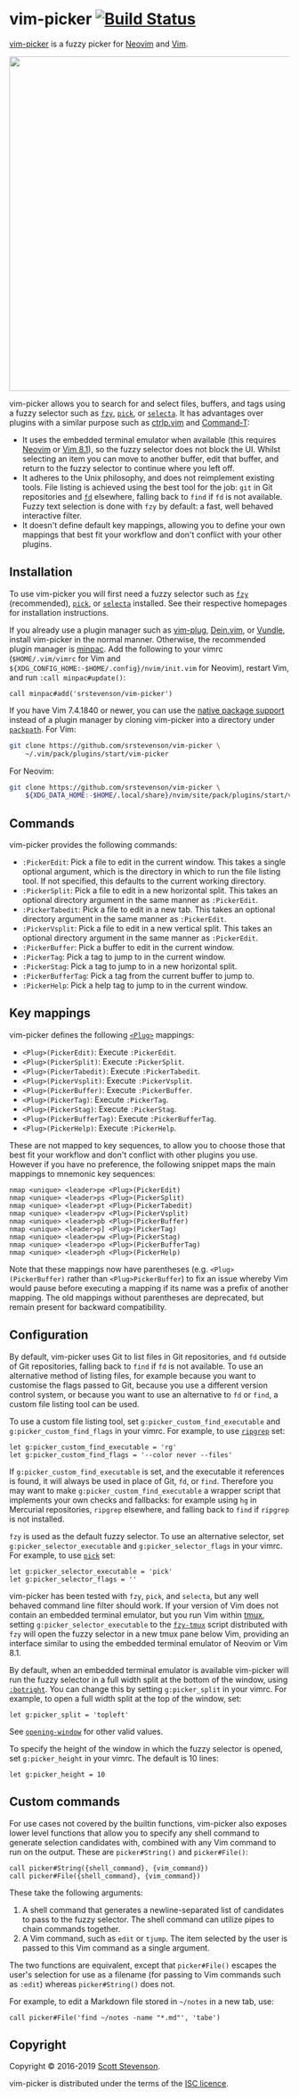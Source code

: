 # vim-picker [![Build Status](https://travis-ci.org/srstevenson/vim-picker.svg?branch=master)](https://travis-ci.org/srstevenson/vim-picker)

[vim-picker] is a fuzzy picker for [Neovim] and [Vim].

<p align="center">
  <img src="https://user-images.githubusercontent.com/5845679/50046422-d29d5280-009a-11e9-94a8-bfe57972cc5a.gif" width="600" />
</p>

vim-picker allows you to search for and select files, buffers, and tags using a
fuzzy selector such as [`fzy`][fzy], [`pick`][pick], or [`selecta`][selecta]. It
has advantages over plugins with a similar purpose such as [ctrlp.vim] and
[Command-T]:

- It uses the embedded terminal emulator when available (this requires
  [Neovim][nvim-terminal] or [Vim 8.1][vim-terminal]), so the fuzzy selector
  does not block the UI. Whilst selecting an item you can move to another
  buffer, edit that buffer, and return to the fuzzy selector to continue where
  you left off.
- It adheres to the Unix philosophy, and does not reimplement existing tools.
  File listing is achieved using the best tool for the job: `git` in Git
  repositories and [`fd`][fd] elsewhere, falling back to `find` if `fd` is not
  available. Fuzzy text selection is done with `fzy` by default: a fast, well
  behaved interactive filter.
- It doesn't define default key mappings, allowing you to define your own
  mappings that best fit your workflow and don't conflict with your other
  plugins.

## Installation

To use vim-picker you will first need a fuzzy selector such as [`fzy`][fzy]
(recommended), [`pick`][pick], or [`selecta`][selecta] installed. See their
respective homepages for installation instructions.

If you already use a plugin manager such as [vim-plug], [Dein.vim], or [Vundle],
install vim-picker in the normal manner. Otherwise, the recommended plugin
manager is [minpac]. Add the following to your vimrc (`$HOME/.vim/vimrc` for Vim
and `${XDG_CONFIG_HOME:-$HOME/.config}/nvim/init.vim` for Neovim), restart Vim,
and run `:call minpac#update()`:

```vim
call minpac#add('srstevenson/vim-picker')
```

If you have Vim 7.4.1840 or newer, you can use the [native package
support][packages] instead of a plugin manager by cloning vim-picker into a
directory under [`packpath`][packpath]. For Vim:

```sh
git clone https://github.com/srstevenson/vim-picker \
    ~/.vim/pack/plugins/start/vim-picker
```

For Neovim:

```sh
git clone https://github.com/srstevenson/vim-picker \
    ${XDG_DATA_HOME:-$HOME/.local/share}/nvim/site/pack/plugins/start/vim-picker
```

## Commands

vim-picker provides the following commands:

- `:PickerEdit`: Pick a file to edit in the current window. This takes a single
  optional argument, which is the directory in which to run the file listing
  tool. If not specified, this defaults to the current working directory.
- `:PickerSplit`: Pick a file to edit in a new horizontal split. This takes an
  optional directory argument in the same manner as `:PickerEdit`.
- `:PickerTabedit`: Pick a file to edit in a new tab. This takes an optional
  directory argument in the same manner as `:PickerEdit`.
- `:PickerVsplit`: Pick a file to edit in a new vertical split. This takes an
  optional directory argument in the same manner as `:PickerEdit`.
- `:PickerBuffer`: Pick a buffer to edit in the current window.
- `:PickerTag`: Pick a tag to jump to in the current window.
- `:PickerStag`: Pick a tag to jump to in a new horizontal split.
- `:PickerBufferTag`: Pick a tag from the current buffer to jump to.
- `:PickerHelp`: Pick a help tag to jump to in the current window.

## Key mappings

vim-picker defines the following [`<Plug>`][plug-mappings] mappings:

- `<Plug>(PickerEdit)`: Execute `:PickerEdit`.
- `<Plug>(PickerSplit)`: Execute `:PickerSplit`.
- `<Plug>(PickerTabedit)`: Execute `:PickerTabedit`.
- `<Plug>(PickerVsplit)`: Execute `:PickerVsplit`.
- `<Plug>(PickerBuffer)`: Execute `:PickerBuffer`.
- `<Plug>(PickerTag)`: Execute `:PickerTag`.
- `<Plug>(PickerStag)`: Execute `:PickerStag`.
- `<Plug>(PickerBufferTag)`: Execute `:PickerBufferTag`.
- `<Plug>(PickerHelp)`: Execute `:PickerHelp`.

These are not mapped to key sequences, to allow you to choose those that best
fit your workflow and don't conflict with other plugins you use. However if you
have no preference, the following snippet maps the main mappings to mnemonic key
sequences:

```vim
nmap <unique> <leader>pe <Plug>(PickerEdit)
nmap <unique> <leader>ps <Plug>(PickerSplit)
nmap <unique> <leader>pt <Plug>(PickerTabedit)
nmap <unique> <leader>pv <Plug>(PickerVsplit)
nmap <unique> <leader>pb <Plug>(PickerBuffer)
nmap <unique> <leader>p] <Plug>(PickerTag)
nmap <unique> <leader>pw <Plug>(PickerStag)
nmap <unique> <leader>po <Plug>(PickerBufferTag)
nmap <unique> <leader>ph <Plug>(PickerHelp)
```

Note that these mappings now have parentheses (e.g. `<Plug>(PickerBuffer)`
rather than `<Plug>PickerBuffer`) to fix an issue whereby Vim would pause before
executing a mapping if its name was a prefix of another mapping. The old
mappings without parentheses are deprecated, but remain present for backward
compatibility.

## Configuration

By default, vim-picker uses Git to list files in Git repositories, and `fd`
outside of Git repositories, falling back to `find` if `fd` is not available. To
use an alternative method of listing files, for example because you want to
customise the flags passed to Git, because you use a different version control
system, or because you want to use an alternative to `fd` or `find`, a custom
file listing tool can be used.

To use a custom file listing tool, set `g:picker_custom_find_executable` and
`g:picker_custom_find_flags` in your vimrc. For example, to use
[`ripgrep`][ripgrep] set:

```vim
let g:picker_custom_find_executable = 'rg'
let g:picker_custom_find_flags = '--color never --files'
```

If `g:picker_custom_find_executable` is set, and the executable it references is
found, it will always be used in place of Git, `fd`, or `find`. Therefore you
may want to make `g:picker_custom_find_executable` a wrapper script that
implements your own checks and fallbacks: for example using `hg` in Mercurial
repositories, `ripgrep` elsewhere, and falling back to `find` if `ripgrep` is
not installed.

`fzy` is used as the default fuzzy selector. To use an alternative selector, set
`g:picker_selector_executable` and `g:picker_selector_flags` in your vimrc. For
example, to use [`pick`][pick] set:

```vim
let g:picker_selector_executable = 'pick'
let g:picker_selector_flags = ''
```

vim-picker has been tested with `fzy`, `pick`, and `selecta`, but any well
behaved command line filter should work. If your version of Vim does not contain
an embedded terminal emulator, but you run Vim within [tmux], setting
`g:picker_selector_executable` to the [`fzy-tmux`][fzy-tmux] script distributed
with `fzy` will open the fuzzy selector in a new tmux pane below Vim, providing
an interface similar to using the embedded terminal emulator of Neovim or Vim
8.1.

By default, when an embedded terminal emulator is available vim-picker will run
the fuzzy selector in a full width split at the bottom of the window, using
[`:botright`][botright]. You can change this by setting `g:picker_split` in your
vimrc. For example, to open a full width split at the top of the window, set:

```vim
let g:picker_split = 'topleft'
```

See [`opening-window`][opening-window] for other valid values.

To specify the height of the window in which the fuzzy selector is opened, set
`g:picker_height` in your vimrc. The default is 10 lines:

```vim
let g:picker_height = 10
```

## Custom commands

For use cases not covered by the builtin functions, vim-picker also exposes
lower level functions that allow you to specify any shell command to generate
selection candidates with, combined with any Vim command to run on the output.
These are `picker#String()` and `picker#File()`:

```vim
call picker#String({shell_command}, {vim_command})
call picker#File({shell_command}, {vim_command})
```

These take the following arguments:

1. A shell command that generates a newline-separated list of candidates to pass
   to the fuzzy selector. The shell command can utilize pipes to chain commands
   together.
2. A Vim command, such as `edit` or `tjump`. The item selected by the user is
   passed to this Vim command as a single argument.

The two functions are equivalent, except that `picker#File()` escapes the user's
selection for use as a filename (for passing to Vim commands such as `:edit`)
whereas `picker#String()` does not.

For example, to edit a Markdown file stored in `~/notes` in a new tab, use:

```vim
call picker#File('find ~/notes -name "*.md"', 'tabe')
```

## Copyright

Copyright © 2016-2019 [Scott Stevenson].

vim-picker is distributed under the terms of the [ISC licence].

[botright]: https://neovim.io/doc/user/windows.html#:botright
[command-t]: https://github.com/wincent/command-t
[ctrlp.vim]: https://github.com/ctrlpvim/ctrlp.vim
[dein.vim]: https://github.com/Shougo/dein.vim
[fd]: https://github.com/sharkdp/fd
[fzy-tmux]: https://github.com/jhawthorn/fzy/blob/master/contrib/fzy-tmux
[fzy]: https://github.com/jhawthorn/fzy
[isc licence]: https://opensource.org/licenses/ISC
[minpac]: https://github.com/k-takata/minpac
[neovim]: https://neovim.io/
[nvim-terminal]: https://neovim.io/doc/user/nvim_terminal_emulator.html
[opening-window]: https://neovim.io/doc/user/windows.html#opening-window
[packages]: https://neovim.io/doc/user/repeat.html#packages
[packpath]: https://neovim.io/doc/user/options.html#'packpath'
[pick]: https://github.com/mptre/pick
[plug-mappings]: https://neovim.io/doc/user/map.html#%3CPlug%3E
[ripgrep]: https://github.com/BurntSushi/ripgrep
[scott stevenson]: https://scott.stevenson.io
[selecta]: https://github.com/garybernhardt/selecta
[tmux]: https://tmux.github.io/
[vim-picker]: https://github.com/srstevenson/vim-picker
[vim-plug]: https://github.com/junegunn/vim-plug
[vim-terminal]: https://vimhelp.appspot.com/terminal.txt.html
[vim]: http://www.vim.org/
[vundle]: https://github.com/VundleVim/Vundle.vim
